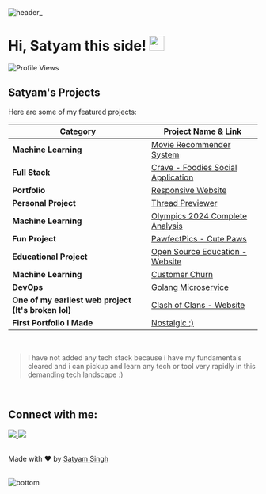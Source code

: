 <img src="https://github.com/user-attachments/assets/9216c901-7956-4f4c-a1e7-8d1b8cbd6374" alt="header_" />

<h1>
  Hi, Satyam this side!
  <img src="https://media.giphy.com/media/hvRJCLFzcasrR4ia7z/giphy.gif" width="30">
</h1>

<img src="https://komarev.com/ghpvc/?username=satyxm&label=Profile%20Views&color=0e75b6&style=flat" alt="Profile Views" />

<br/>

## Satyam's Projects

Here are some of my featured projects:

| Category              | Project Name & Link |
|----------------------|---------------------|
| **Machine Learning** | [Movie Recommender System](https://reelarity.streamlit.app/) |
| **Full Stack** | [Crave - Foodies Social Application](https://crave-beige.vercel.app/) |
| **Portfolio** | [Responsive Website](https://satyamsportfolio.vercel.app/) |
| **Personal Project** | [Thread Previewer](https://thread-previewer.vercel.app/) |
| **Machine Learning** | [Olympics 2024 Complete Analysis](https://github.com/Satyxm/ml-projects/tree/main/ml-olympics) |
| **Fun Project** | [PawfectPics - Cute Paws](https://pawfectpics.vercel.app/) |
| **Educational Project** | [Open Source Education - Website](https://open-source-matrix.vercel.app/) |
| **Machine Learning** | [Customer Churn](https://github.com/Satyxm/customer-churn) |
| **DevOps** | [Golang Microservice](https://github.com/Satyxm/goMicroservice) |
| **One of my earliest web project (It's broken lol)** | [Clash of Clans - Website](https://satyxm.github.io/splashcoc.github.io/) |
| **First Portfolio I Made** | [Nostalgic :) ](https://satyam-s-portfolio.vercel.app/) |


<br/>

> I have not added any tech stack because i have my fundamentals cleared and i can pickup and learn any tech or tool very rapidly in this demanding tech landscape :)

<br/>

## Connect with me:

<a href="https://x.com/satyamtwts">
  <img src="https://skillicons.dev/icons?i=twitter" />
</a>
<a href="https://linkedin.com/satyams-in">
  <img src="https://skillicons.dev/icons?i=linkedin" />
</a>

<br/>
<br/>

Made with ❤️ by [Satyam Singh](https://github.com/satyxm)

<br/>

<img src="https://github.com/user-attachments/assets/dab29644-60b3-43e3-84b8-99cf4890db93" alt="bottom" />
